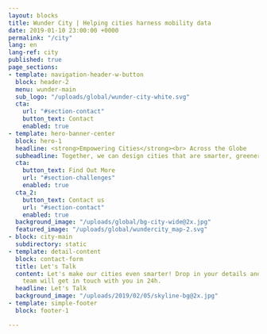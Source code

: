 ```yaml
---
layout: blocks
title: Wunder City | Helping cities harness mobility data
date: 2019-01-10 23:00:00 +0000
permalink: "/city"
lang: en
lang-ref: city
published: true
page_sections:
- template: navigation-header-w-button
  block: header-2
  menu: wunder-main
  sub_logo: "/uploads/global/wunder-city-white.svg"
  cta:
    url: "#section-contact"
    button_text: Contact
    enabled: true
- template: hero-banner-center
  block: hero-1
  headline: <strong>Empowering Cities</strong><br> Across the Globe
  subheadline: Together, we can design cities that are smarter, greener, and safer. <br><br class="d-sm-none">Because we share tomorrow.
  cta:
    button_text: Find Out More
    url: "#section-challenges"
    enabled: true
  cta_2:  
    button_text: Contact us
    url: "#section-contact"
    enabled: true
  background_image: "/uploads/global/bg-city-wide@2x.jpg"
  featured_image: "/uploads/global/wundercity_map-2.svg"
- block: city-main
  subdirectory: static
- template: detail-content
  block: contact-form
  title: Let's Talk
  content: Let's make our cities even smarter! Drop in your details and our
    team will get in touch with you in 24h.
  headline: Let's Talk
  background_image: "/uploads/2019/02/05/skyline-bg@2x.jpg"
- template: simple-footer
  block: footer-1

---
```

